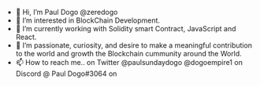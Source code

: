 - 👋 Hi, I’m Paul Dogo @zeredogo
- 👀 I’m interested in BlockChain Development.
- 🌱 I’m currently working with Solidity smart Contract, JavaScript and React.
- 💞️ I’m passionate, curiosity, and desire to make a meaningful contribution to the world and growth the Blockchain cummunity around the World.
- 📫 How to reach me.. on Twitter @paulsundaydogo @dogoempire1 on Discord @ Paul Dogo#3064 on

<!---
zeredogo/zeredogo is a ✨ special ✨ repository because its `README.md` (this file) appears on your GitHub profile.
You can click the Preview link to take a look at your changes.
--->
